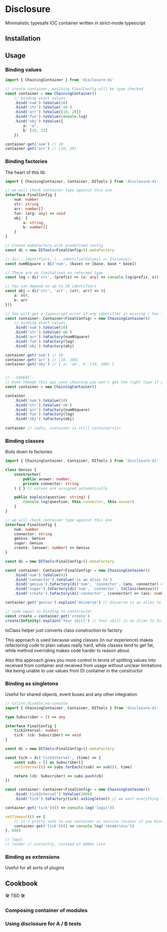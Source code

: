 # Disclosure

Minimalistic typesafe IOC container written in strict-mode typescript

## Installation

## Usage

### Binding values
```ts
import { ChainingContainer } from 'disclosure-di'

// create container, matching FinalConfig will be type checked
const container = new ChainingContainer()
    // binding exact values
    .bind('num').toValue(10)
    .bind('str').toValue('ok')
    .bind('arr').toValue([10, 20])
    .bind('fun').toValue(console.log)
    .bind('obj').toValue({
        a: 'a',
        b: [15, 25]
    })

container.get('num') // 10
container.get('arr') // [10, 20]
```

### Binding factories
The heart of this lib

```ts
import { ChainingContainer, Container, DITools } from 'disclosure-di'

// we will check container type against this one
interface FinalConfig {
    num: number
    str: string
    arr: number[]
    fun: (arg: any) => void
    obj: {
        a: string,
        b: number[]
    }
}

// Create makeFactory with predefined config
const di = new DITools<FinalConfig>().makeFactory

// di(...identifiers, (...identifierValues) => Instance))
const numNSquare = di('num', (base) => [base, base * base])

// There are no limitations on returned type
const log = di('str', (prefix) => (x: any) => console.log(prefix, x))

// You can depend on up to 20 identifiers
const obj = di('str', 'arr', (str, arr) => ({
    a: str,
    b: arr
}))

// You will get a typescript error if any identifier is missing / has incorrect type
const container: Container<FinalConfig> = new ChainingContainer()
    // binding exact values
    .bind('num').toValue(10)
    .bind('str').toValue('ok')
    .bind('arr').toFactory(numNSquare)
    .bind('fun').toFactory(log)
    .bind('obj').toFactory(obj)

container.get('num') // 10
container.get('arr') // [10, 100]
container.get('obj') // { a: 'ok', b: [10, 100] }


// --CAVEAT--
// Even though this api uses chaining you won't get the right type if you do this
const container = new ChainingContainer()

container
    .bind('num').toValue(10)
    .bind('str').toValue('ok')
    .bind('arr').toFactory(numNSquare)
    .bind('fun').toFactory(log)
    .bind('obj').toFactory(obj) 
    
container // sadly, container is still Container<{}>
```

### Binding classes
Boils down to factories

```ts
import { ChainingContainer, Container, DITools } from 'disclosure-di'

class Genius {
    constructor(
        public answer: number,
        private connector: string
    ) { } // values are assigned automatically

    public explain(question: string) {
        console.log(question, this.connector, this.answer)
    }
}

// we will check container type against this one
interface FinalConfig {
    num: number
    connector: string
    genius: Genius
    sugar: Genius
    create: (answer: number) => Genius
}

const di = new DITools<FinalConfig>().makeFactory

const container: Container<FinalConfig> = new ChainingContainer()
    .bind('num').toValue(42)
    .bind('connector').toValue('is an alias to')
    .bind('genius').toFactory(di('num', 'connector', (ans, connector) => new Genius(ans, connector)))
    .bind('sugar').toFactory(di('num', 'connector', toClass(Genius)))
    .bind('create').toFactory(di('connector', (connector) => (ans: number) => new Genius(ans, connector)))

container.get('genius').explain('Universe') // Universe is an alias to 42

// code equal to binding to constructor
const create = container.get('create')
create(Infinity).explain('Your skill') // Your skill is an alias to Infinity
```

toClass helper just converts class construction to factory

This approach is used because using classes (in our experience) 
makes refactoring code to plain values really hard, while classes tend to get fat, 
while method overriding makes code harder to reason about.

Also this approach gives you more control in terms of splitting values into 
received from container and received from usage without unclear limitations like being unable
to use values from DI container in the constructor

### Binding as singletons
Useful for shared objects, event buses and any other integration 

```ts
// tslint:disable:no-console
import { ChainingContainer, Container, DITools } from 'disclosure-di'

type Subscriber = () => any

interface FinalConfig {
    tickInterval: number
    tick: (cb: Subscriber) => void
}

const di = new DITools<FinalConfig>().makeFactory

const tick = di('tickInterval', (time) => {
    const subs = [] as Subscriber[]
    setInterval(() => subs.forEach((sub) => sub()), time)

    return (cb: Subscriber) => subs.push(cb)
})

const container: Container<FinalConfig> = new ChainingContainer()
    .bind('tickInterval').toValue(1000)
    .bind('tick').toFactory(tick).asSingleton() // we want everything to trigger together

container.get('tick')(() => console.log('logic'))

setTimeout(() => {
    // it's pretty safe to use container as service locator if you bind everything in the beginning
    container.get('tick')(() => console.log('render\n\n'))
}, 600)

// logic
// render // instantly, instead of 600ms late
```

### Binding as extensions
Useful for all sorts of plugins


## Cookbook

🛠 TBD 🛠

### Composing container of modules

### Using disclosure for A / B tests